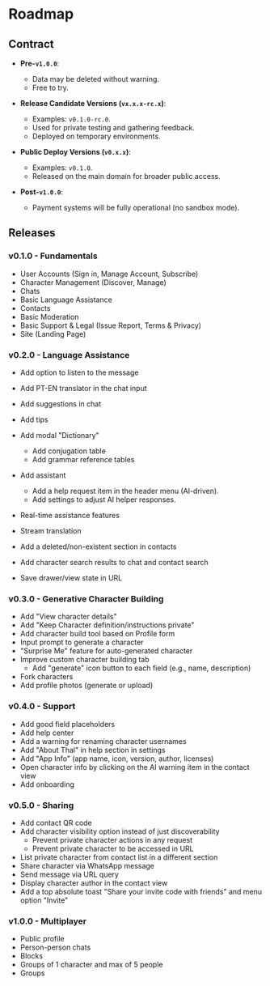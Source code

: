 # Roadmap

## Contract

- **Pre-`v1.0.0`**:
  - Data may be deleted without warning.
  - Free to try.

- **Release Candidate Versions (`vx.x.x-rc.x`)**:
  - Examples: `v0.1.0-rc.0`.
  - Used for private testing and gathering feedback.
  - Deployed on temporary environments.

- **Public Deploy Versions (`v0.x.x`)**:
  - Examples: `v0.1.0`.
  - Released on the main domain for broader public access.

- **Post-`v1.0.0`**:
  - Payment systems will be fully operational (no sandbox mode).

## Releases

### v0.1.0 - Fundamentals

- User Accounts (Sign in, Manage Account, Subscribe)
- Character Management (Discover, Manage)
- Chats
- Basic Language Assistance
- Contacts
- Basic Moderation
- Basic Support & Legal (Issue Report, Terms & Privacy)
- Site (Landing Page)

### v0.2.0 - Language Assistance

- Add option to listen to the message
- Add PT-EN translator in the chat input
- Add suggestions in chat
- Add tips
- Add modal "Dictionary"
  - Add conjugation table
  - Add grammar reference tables
- Add assistant
  - Add a help request item in the header menu (AI-driven).
  - Add settings to adjust AI helper responses.
- Real-time assistance features

- Stream translation
- Add a deleted/non-existent section in contacts
- Add character search results to chat and contact search

- Save drawer/view state in URL

### v0.3.0 - Generative Character Building

- Add "View character details"
- Add "Keep Character definition/instructions private"
- Add character build tool based on Profile form
- Input prompt to generate a character
- "Surprise Me" feature for auto-generated character
- Improve custom character building tab
  - Add "generate" icon button to each field (e.g., name, description)
- Fork characters
- Add profile photos (generate or upload)

### v0.4.0 - Support

- Add good field placeholders
- Add help center
- Add a warning for renaming character usernames
- Add "About Thal" in help section in settings
- Add "App Info" (app name, icon, version, author, licenses)
- Open character info by clicking on the AI warning item in the contact view
- Add onboarding

### v0.5.0 - Sharing

- Add contact QR code
- Add character visibility option instead of just discoverability
  - Prevent private character actions in any request
  - Prevent private character to be accessed in URL
- List private character from contact list in a different section
- Share character via WhatsApp message
- Send message via URL query
- Display character author in the contact view
- Add a top absolute toast "Share your invite code with friends" and menu option "Invite"

### v1.0.0 - Multiplayer

- Public profile
- Person-person chats
- Blocks
- Groups of 1 character and max of 5 people
- Groups

